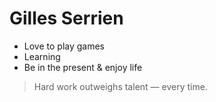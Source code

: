 # Gilles Serrien

- Love to play games
- Learning
- Be in the present & enjoy life

> Hard work outweighs talent — every time.